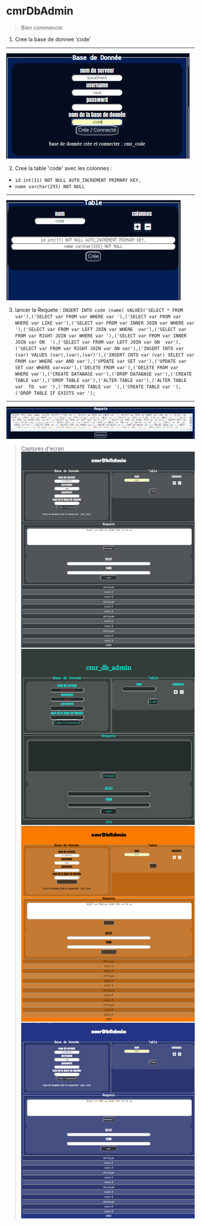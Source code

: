 # cmrDbAdmin
> Bien commencer


1. Cree la base de donnee 'code'
***
![image6](/img/6.PNG "image6") 

2. Cree la table 'code' avec les colonnes :
  * `id int(11) NOT NULL AUTO_INCREMENT PRIMARY KEY,`
  * `name varchar(255) NOT NULL` 
***
![image7](/img/7.PNG "image7") 

3. lancer la Requete : 
`INSERT INTO code (name) VALUES('SELECT * FROM var'),('SELECT var FROM var WHERE var '),('SELECT var FROM var WHERE var LIKE var'),('SELECT var FROM var INNER JOIN var WHERE var '),('SELECT var FROM var LEFT JOIN var WHERE  var'),('SELECT var FROM var RIGHT JOIN var WHERE var '),('SELECT var FROM var INNER JOIN var ON  '),('SELECT var FROM var LEFT JOIN var ON  var'),('SELECT var FROM var RIGHT JOIN var ON var'),('INSERT INTO var (var) VALUES (var),(var),(var)'),('INSERT INTO var (var) SELECT var FROM var WHERE var AND var'),('UPDATE var SET var'),('UPDATE var SET var WHERE var=var'),('DELETE FROM var'),('DELETE FROM var  WHERE var'),('CREATE DATABASE var'),('DROP DATABASE var'),('CREATE TABLE var'),('DROP TABLE var'),('ALTER TABLE var'),('ALTER TABLE  var  TO  var '),('TRUNCATE TABLE var '),('CREATE TABLE var '),('DROP TABLE IF EXISTS var ');`
***
![image8](/img/8.PNG "image8") 

> Captures d'ecran 
![image1](/img/1.png "image1") ![image4](/img/4.png "image4") 
![image2](/img/2.png "image2") ![image3](/img/3.png "image3") 









